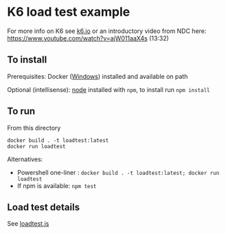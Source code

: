 # K6 load test example
For more info on K6 see [k6.io](https://k6.io/) or an introductory video from NDC here: https://www.youtube.com/watch?v=ajW011aaX4s (13:32)

## To install
Prerequisites: Docker ([Windows](https://docs.docker.com/docker-for-windows/install/)) installed and available on path

Optional (intellisense): [node](https://nodejs.org/) installed with `npm`, to install run `npm install`

## To run
From this directory
```
docker build . -t loadtest:latest
docker run loadtest
```
Alternatives:
* Powershell one-liner : `docker build . -t loadtest:latest; docker run loadtest`
* If npm is available: `npm test`

## Load test details
See [loadtest.js](loadtest.js)